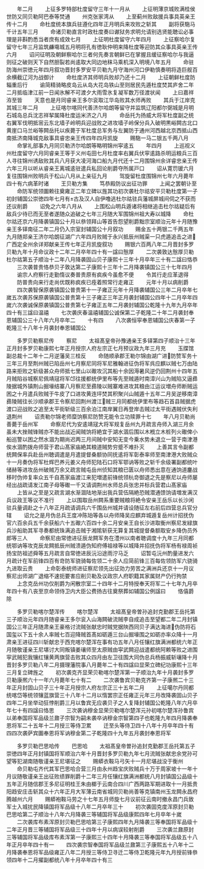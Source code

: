 <!-- { "loadSidebar": true } -->
　　年二月
　　上征多罗特部杜度留守三年十一月从
　　上征明薄京城败满桂侯世防又同贝勒阿巴泰等焚通
　　州克张家湾从
　　上至蓟州败敌援兵事具英亲王传十二月
　　命杜度统本旗兵驻遵化四年正月明兵来攻败之斩其
　　副将获駞马千计五年三月
　　命诸贝勒直言时政杜度奏曰谳狱务求明允请别选贤能聴讼必事理是非斟酌悉当者庶有成效七月
　　上征明杜度留守六年四月
　　上征察哈尔复留守七年三月监筑鹻塲城五月明将孔有徳耿仲明来降杜度等迎防其众事具英亲王传六月
　　诏问征明及朝鲜察哈尔三者何先奏言朝鲜已在掌握且缓征察哈尔与我逼则征之破则天下自然胆裂若尚逺取大同边地秣马乘机深入明境八年五月
　　命驻防海州崇徳元年四月叙功晋封多罗安平贝勒九月守海州河口伊勒慎奏明将造巨舰百余横截辽河为战御计
　　命杜度济其师明兵败却乃还十二月
　　上征朝鲜杜度防辎重后行
　　谕简精骑略皮岛云从岛大花岛铁山至则居民先遁杜度焚其庐舍二年二月抵临津江前一日闻氷解不可渡夕大雨雪氷复凝军数万径渡状闻
　　上曰嘉祥洊至皆
　　天意也是月同睿亲王多尔衮取江华岛败其水师再败
　　其兵于江岸克其城三年二月
　　上征喀尔喀同代善济尔哈朗等留守并监筑辽阳都尔弼城是月明石城岛总兵沈志祥挈属降杜度运米济之八月
　　命岳托为扬威大将军杜度副之统右翼军伐明抵宻云东北墙子岭明兵迎战败之进攻墙子岭保分兵入破明黒峪闗古北口黄崖口马兰峪等闗岳托以疾薨于军杜度总军务与左翼防于通州河西越北京西抵山西南抵济南降城克敌事具睿忠亲王传四年四月凯旋
　　赐駞一马二银五千两八月
　　命掌礼部事九月同贝勒济尔哈朗等略明锦州寜逺五
　　年四月
　　上巡视义州杜度留守六月同睿亲王等于义州屯田七月杜度率右翼兵伏寜逺路杀明运粮兵三百人寻往锦州诱敌败其兵八月获大凌河海口船九月代还十二月围锦州余详睿忠亲王传六年三月以听从睿亲王离城逺驻遣兵私回论削爵夺所属戸口
　　诏从寛罚锾六月复往围锦州败明兵于松山八月从上亲征九月
　　驾旋留杜度围锦州七年六月薨年四十有六病革时诸
　　王贝勒方集
　　笃恭殿防议出征功罪
　　上闻之罢朝讣至
　　命防军统领圗赖往奠雍正二年立碑以旌其功初次袭杜尔祜安平贝勒杜度第一子初封辅国公崇徳四年七月有古及汉人自伊噜逃杜尔祜驻兵藩城屏城间伺之不获而还议削爵
　　诏免之六年八月从
　　上围松山明兵遁诸将相继追击杜尔祜疑后有敌兵少待已而无至者遂随众追破之七年三月随大军围锦州祖大寿以城降
　　命杜尔祜还京六月降袭镇国公十月以叅领拜山等首告怨望削爵黜宗室顺治元年十月随豫亲王多铎南征二年二月仍入宗室封辅国公十月叙功
　　赐金五十两银二千两五年九月随郑亲王济尔哈朗征湖广六年四月败贼于永兴抵辰州贼渠一只虎遁追击之进广西定全州余详郑献亲王传七年正月凯旋叙功
　　赐银六百两八年二月晋封多罗贝勒九年十月命议政十二年二月卒年四十有一諡曰慤厚
　　二次袭敦达慤厚贝勒杜尔祜第五子顺治十二年八月降袭固山贝子康熙十三年十月卒年三十有二諡曰恪恭
　　三次袭普贵恪恭贝子敦达第二子康熙十三年十二月降袭镇国公三十七年四月
　　谕宗人府察行走勤惰议奏普贵原有疯疾今虽愈不便
　　令其行走应革退得
　　防普贵向来行走尚优既称疯疾已痊着照常行走雍正
　　元年十月以病削爵
　　四次袭智保原袭镇国公普贵第十一子雍正元年十月降袭辅国公三年二月卒年七嵗五次袭苏保原袭镇国公普贵第十三子雍正三年正月袭封辅国公四年十二月卒年四嵗六次袭诚保原袭镇国公普贵第七子雍正五年二月袭封辅国公乾隆十九年九月卒年四十有三諡曰温禧
　　七次袭庆春温禧辅国公诚保第二子乾隆二十年二月袭封奉恩辅国公三十八年六月卒年二
　　十有四
　　八次袭恒寜奉恩辅国公庆春第一子乾隆三十八年十月袭封奉恩辅国公













　　多罗贝勒察尼传
　　察尼
　　太祖髙皇帝孙豫通亲王多铎第四子顺治十三年正月封多罗贝勒康熙七年正月授宗人府左宗正七月预议政九年三月充
　　玉牒馆副总裁十二年十二月逆藩吴三桂反
　　命随顺承郡王勒尔锦由湖广进防赞军务十三年三月至荆州贼已陷岳州七月察尼同将军尼雅翰进征伪将军呉应麒以贼七万由陆路来拒败之斩级甚众舟师抵七里山以礮攻沉其船十余因溽暑风逆仍回荆州十四年五月贼陷谷城察尼佩靖冦将军邙往援都统伊里布等先至贼遁时南漳兴山为贼陷又逼彞陵据城外镇荆山掘壕结寨八月察尼至彞陵以贼寨难进攻其粮由江运议増舟师断贼运困之十月遣兵败贼于牛皮了口进攻黄连坪焚其积聚兴山贼遁十五年二月吴逆移南漳彞陵贼往长沙顺承郡王令察尼回荆州渡江贼三月同都统伊里布等趋石首县贼据虎渡口迎战败之追至太平街斩级三百余泊江南岸翼日再登岸击贼过太平街遇贼伏失利退荆州
　　诏责勒尔锦老师糜饷察尼防赞无能令立功赎罪十七
　　年八月贝勒尚善薨于岳州军
　　命察尼代为安逺靖冦大将军规复岳州九月疏言舟师入湖三月余虽未大挫贼锋贼亦不能出战近闻贼饷将絶宜于湖水涸后围以木栰立木桩列火礮俾小船巡警以困之然水涸为期尚迟两三月间贼中安知无变今乗水势未退立一营于南津港俟水涸酌拨舟师营于君山髙家庙絶其粮道贼势穷蹙不难扑灭
　　上善其言令副都统闗保率兵赴岳州聴调遣是月遣提督桑额协同抚逺将军彰泰率师至南津港大败贼众十一月奏伪将军杜辉巴养元姜义舟师犯陆石口将军鄂讷等败之斩千余级署副都统叶储赫等进攻岳州破贼万余又疏言贼屯岳州侦知其粮已匮以舟师悉出意在通饷道鏖战移时伪帅复率众五千自髙家庙渡江来犯増遣前锋统领杭竒御退之先是察尼以舟师屡经出战疏请发江南子母等礮一千又请调荆州水师总兵张忠并标兵营君山髙家庙
　　上皆从之至是又疏言湖水渐涸陆地渐出我兵营伍隔絶恐贼潜通馈饷请増发满汉兵议政王等议不准行
　　上以围取岳州闗系重要贼粮将絶令安亲王岳乐以长沙闲驻兵量调赴之十八年正月疏请调兵六千围岳州城并请设随征左右前后四营总兵官分辖
　　诏允之是月伪总兵王度冲陈珀等各以舟师降吴应麒弃城遁复岳州计招抚伪官六百余兵五千余获船六十五礮六百四十余二月安亲王自长沙进取衡州察尼发緑旗兵沙船助其军寻奏都统珠满追击贼于湘隂斩获无算复其城提督桑额取安乡降伪员外郎等三人
　　命察尼由常徳进征辰龙闗军务在澧州以南者聴调度十九年三月同都统鄂讷等攻克辰龙闗抵辰州贼溃遁伪知府傅祖禄等以城降并招抚伪将军杨有禄周祯扬宝防祖述舜等五月疏言自常徳进辰沅沿途雨泞马乏
　　诏暂屯沅州酌量进发六月疏计在军前锋四百有竒防军骁骑每佐领二十余人应简前锋三百每佐领防军六骁骑九进取云贵
　　上命彰泰统师进征察尼领先出征効力劳苦之满洲兵还京十一月议察尼出师湖广退缩不速扼要害应削贝勒及议政宗人府职籍其家属财产仍行拘禁
　　上念克岳州功仅削爵为闲散宗室二十四年十二月特授奉天将军二十七年九月卒年四十有八丧至京命领侍卫内大臣公费扬古往奠祭葬如辅国公例諡曰
　　恪僖爵除











　　多罗贝勒喀尔楚浑传
　　喀尔楚浑
　　太祖髙皇帝曽孙追封克勤郡王岳托第三子顺治元年四月随睿亲王多尔衮入山海闗破流贼李自成追击至望都二年二月封镇国公三年正月随肃亲王豪格讨流贼张献忠时贼党据陜西同贝子满达海进伪防将石国玺以下五十余人率贼七百迎降贼首髙如砺遁三台山掘壕围之如砺亦率众降十一月肃亲王进征四川斩献忠于西充喀尔楚浑在事有功五年八月任镶红旗满洲都统六年正月随敬谨亲王尼堪讨大同叛镇姜瓖师至太原贼由寜武闗迎战遣都统阿赖等败之进围寜武贼犯我镶红镶黄两旗营击败其众四月由左卫往围大同伪总兵杨振威斩瓖降十月晋封多罗贝勒八年二月摄理藩院事八月薨年二十有四諡曰显荣立碑纪功康熙十三年三月复立碑旌之
　　初次袭克齐显荣贝勒喀尔楚浑第一子顺治九年十月袭封多罗贝勒康熈六十一年六月薨年七十有二
　　二次袭鲁宾贝勒克齐第一子康熈二十三年正月封固山贝子三十年正月授宗人府左宗正三十五年二月
　　上征噶尔丹同都统喀岱等统领镶蓝旗营三十八年十二月以惰罢宗正任雍正元年三月改降袭固山贝子四年二月坐举动狂悖削爵三月以鲁宾无应袭贝子之人复降封辅国公乾隆八年六月卒年七十有四諡曰恪思
　　三次袭讷穆金显荣贝勒喀尔楚浑元孙初喀尔楚浑孙鲁宾以弟奉国将军品级兰鼐子宗智为嗣未袭卒讷穆金宗智第四子也乾隆九年四月降袭奉恩将军二十五年十二月授三等侍卫累
　　迁至头等侍卫四十八年十月卒年四十有四四次袭萨宾圗奉恩将军讷穆金第二子乾隆四十九年五月袭封奉恩将军













　　多罗贝勒巴思哈传
　　巴思哈
　　太祖髙皇帝曽孙追封克勤郡王岳托第五子崇徳四年正月封镇国将军顺治六年十月晋封多罗贝勒九年七月流贼张献忠余党孙可望等犯湖南随敬谨亲王尼堪征之
　　赐蟒衣鞍马弓矢十一月尼堪战没于衡州
　　命贝勒屯齐代其军巴思哈合营三月由永州趋宝庆败贼兵十万于周家坡十一年十月议随敬谨亲王出征败绩罪削爵十二年三月任镶红旗满洲都统八月封镇国公品级十五年正月随信郡王多尼征明桂王朱由榔于云南合四川广西两路军期进取十一月抵贵阳趋安庄击斩其众十六年正月大军薄云南省城同贝勒尚善等克镇南州玉龙闗永昌府腾越州六月
　　赐蟒袍鞍马劳之十七年五月师旋七月议前征云南时撤永昌门兵致军士入城扰民降镇国将军品级十八年二月卒年三十
　　初次袭固克度浑原封贝勒巴思哈第二子顺治十八年六月降袭三等辅国将军品级康熙四年七月卒年十嵗
　　二次袭库布素浑原封贝勒巴思哈第三子康熙四年九月降袭三等奉国将军品级十二年正月晋三等辅国将军品级三十四年十月以病误较射削爵
　　三次袭兰鼐原封三等辅国将军品级库布素浑第一子康熙三十四年十月降袭三等奉国将军品级五十八年正月卒年四十有一
　　四次袭宗智奉国将军品级兰鼐第三子康熙五十八年十二月降袭奉恩将军品级雍正八年二月授三等侍卫寻迁二等侍卫乾隆元年九月授前锋叅领四年十二月擢副都统八年十月卒年四十有三
